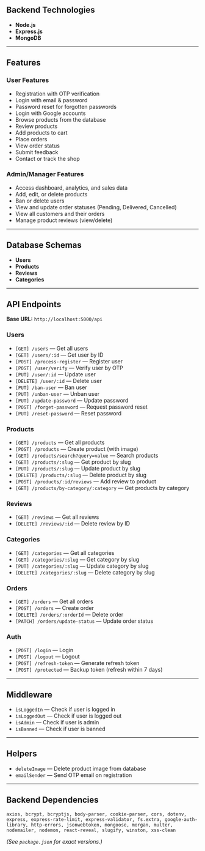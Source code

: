 ## Backend Technologies

- **Node.js**
- **Express.js**
- **MongoDB**

---

## Features

### User Features
- Registration with OTP verification
- Login with email & password
- Password reset for forgotten passwords
- Login with Google accounts
- Browse products from the database
- Review products
- Add products to cart
- Place orders
- View order status
- Submit feedback
- Contact or track the shop

### Admin/Manager Features
- Access dashboard, analytics, and sales data
- Add, edit, or delete products
- Ban or delete users
- View and update order statuses (Pending, Delivered, Cancelled)
- View all customers and their orders
- Manage product reviews (view/delete)

---

## Database Schemas

- **Users**
- **Products**
- **Reviews**
- **Categories**

---

## API Endpoints

**Base URL:** `http://localhost:5000/api`

### Users
- `[GET] /users` — Get all users
- `[GET] /users/:id` — Get user by ID
- `[POST] /process-register` — Register user
- `[POST] /user/verify` — Verify user by OTP
- `[PUT] /user/:id` — Update user
- `[DELETE] /user/:id` — Delete user
- `[PUT] /ban-user` — Ban user
- `[PUT] /unban-user` — Unban user
- `[PUT] /update-password` — Update password
- `[POST] /forget-password` — Request password reset
- `[PUT] /reset-password` — Reset password

### Products
- `[GET] /products` — Get all products
- `[POST] /products` — Create product (with image)
- `[GET] /products/search?query=value` — Search products
- `[GET] /products/:slug` — Get product by slug
- `[PUT] /products/:slug` — Update product by slug
- `[DELETE] /products/:slug` — Delete product by slug
- `[POST] /products/:id/reviews` — Add review to product
- `[GET] /products/by-category/:category` — Get products by category

### Reviews
- `[GET] /reviews` — Get all reviews
- `[DELETE] /reviews/:id` — Delete review by ID

### Categories
- `[GET] /categories` — Get all categories
- `[GET] /categories/:slug` — Get category by slug
- `[PUT] /categories/:slug` — Update category by slug
- `[DELETE] /categories/:slug` — Delete category by slug

### Orders
- `[GET] /orders` — Get all orders
- `[POST] /orders` — Create order
- `[DELETE] /orders/:orderId` — Delete order
- `[PATCH] /orders/update-status` — Update order status

### Auth
- `[POST] /login` — Login
- `[POST] /logout` — Logout
- `[POST] /refresh-token` — Generate refresh token
- `[POST] /protected` — Backup token (refresh within 7 days)

---

## Middleware

- `isLoggedIn` — Check if user is logged in
- `isLoggedOut` — Check if user is logged out
- `isAdmin` — Check if user is admin
- `isBanned` — Check if user is banned

---

## Helpers

- `deleteImage` — Delete product image from database
- `emailSender` — Send OTP email on registration

---

## Backend Dependencies

```
axios, bcrypt, bcryptjs, body-parser, cookie-parser, cors, dotenv, express, express-rate-limit, express-validator, fs.extra, google-auth-library, http-errors, jsonwebtoken, mongoose, morgan, multer, nodemailer, nodemon, react-reveal, slugify, winston, xss-clean
```

*(See `package.json` for exact versions.)*